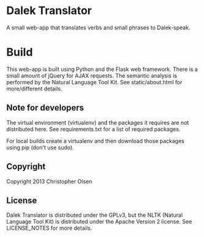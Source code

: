 # Dalek Translator

A small web-app that translates verbs and small phrases to Dalek-speak.

# Build

This web-app is built using Python and the Flask web framework.  There is a small amount of jQuery for AJAX requests.  The semantic analysis is performed by the Natural Language Tool Kit.  See static/about.html for more/different details.

## Note for developers

The virtual environment (virtualenv) and the packages it requires are not distributed here.  See requirements.txt for a list of required packages.

For local builds create a virtualenv and then download those packages using pip (don't use sudo).


## Copyright

Copyright 2013 Christopher Olsen

## License

Dalek Translator is distributed under the GPLv3, but the NLTK (Natural Language Tool Kit) is distributed under the Apache Version 2 license.  See LICENSE_NOTES for more details.
 